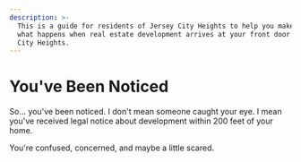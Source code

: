 ```yaml
---
description: >-
  This is a guide for residents of Jersey City Heights to help you make sense of
  what happens when real estate development arrives at your front door in Jersey
  City Heights.
---
```


# You've Been Noticed



So... you've been noticed. I don't mean someone caught your eye. I mean you've received legal notice about development within 200 feet of your home.

You're confused, concerned, and maybe a little scared.
